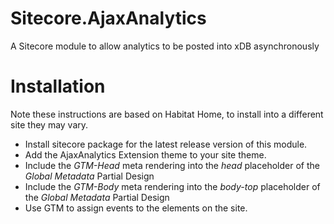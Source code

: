 # Sitecore.AjaxAnalytics
A Sitecore module to allow analytics to be posted into xDB asynchronously

# Installation
Note these instructions are based on Habitat Home, to install into a different site they may vary.
* Install sitecore package for the latest release version of this module.
* Add the AjaxAnalytics Extension theme to your site theme.
* Include the _GTM-Head_ meta rendering into the _head_ placeholder of the _Global Metadata_ Partial Design
* Include the _GTM-Body_ meta rendering into the _body-top_ placeholder of the _Global Metadata_ Partial Design
* Use GTM to assign events to the elements on the site.